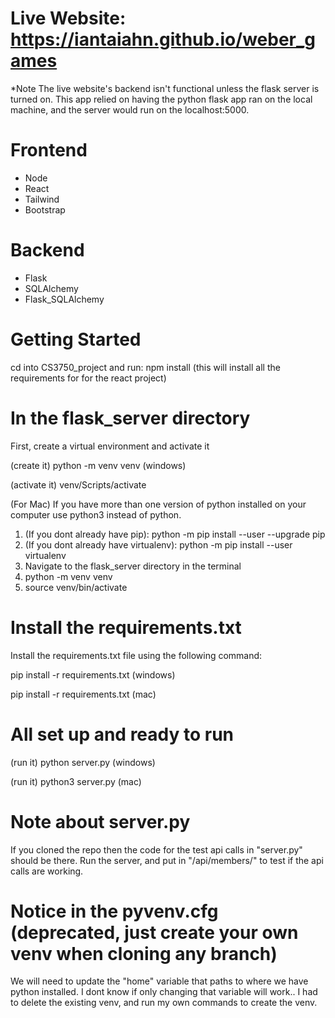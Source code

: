 # Live Website: https://iantaiahn.github.io/weber_games
*Note
The live website's backend isn't functional unless the flask server is turned on. This app relied on having the python flask app ran on the local machine, and the server would run on the localhost:5000.

# Frontend
- Node
- React
- Tailwind
- Bootstrap
# Backend
- Flask
- SQLAlchemy
- Flask_SQLAlchemy

# Getting Started

cd into CS3750_project and run:
npm install
(this will install all the requirements for for the react project)

# In the flask_server directory

First, create a virtual environment and activate it

(create it) python -m venv venv (windows)

(activate it) venv/Scripts/activate

(For Mac)
If you have more than one version of python installed on your computer use python3 instead of python.

1. (If you dont already have pip): python -m pip install --user --upgrade pip
2. (If you dont already have virtualenv): python -m pip install --user virtualenv
3. Navigate to the flask_server directory in the terminal
4. python -m venv venv
5. source venv/bin/activate

# Install the requirements.txt

Install the requirements.txt file using the following command:

pip install -r requirements.txt (windows)

pip install -r requirements.txt (mac)

# All set up and ready to run

(run it) python server.py (windows)

(run it) python3 server.py (mac)

# Note about server.py

If you cloned the repo then the code for the test api calls in "server.py" should be there.
Run the server, and put in "/api/members/" to test if the api calls are working.

# Notice in the pyvenv.cfg (deprecated, just create your own venv when cloning any branch)

We will need to update the "home" variable that paths to where we have python installed.
I dont know if only changing that variable will work..
I had to delete the existing venv, and run my own commands to create the venv.
